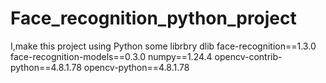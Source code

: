 # Face_recognition_python_project

I,make this project using Python some librbry 
dlib 
face-recognition==1.3.0
face-recognition-models==0.3.0
numpy==1.24.4
opencv-contrib-python==4.8.1.78
opencv-python==4.8.1.78

